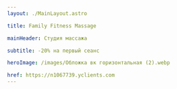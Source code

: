 ```yaml
---
layout: ./MainLayout.astro

title: Family Fitness Massage

mainHeader: Студия массажа

subtitle: -20% на первый сеанс

heroImage: /images/Обложка вк горизонтальная (2).webp

href: https://n1067739.yclients.com
---
```

